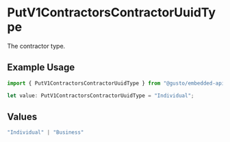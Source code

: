 # PutV1ContractorsContractorUuidType

The contractor type.

## Example Usage

```typescript
import { PutV1ContractorsContractorUuidType } from "@gusto/embedded-api/models/operations";

let value: PutV1ContractorsContractorUuidType = "Individual";
```

## Values

```typescript
"Individual" | "Business"
```